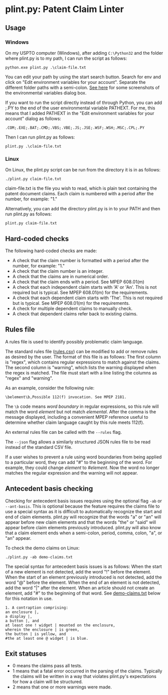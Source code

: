 # plint.py: Patent Claim Linter

## Usage

### Windows

On my USPTO computer (Windows), after adding `C:\Python32` and the folder where plint.py is to my path, I can run the script as follows:

    python.exe plint.py .\claim-file.txt

You can edit your path by using the start search button. Search for env and click on "Edit environment variables for your account". Separate the different folder paths with a semi-colon. [See here](https://answers.microsoft.com/en-us/windows/forum/all/adding-path-variable/97300613-20cb-4d85-8d0e-cc9d3549ba23) for some screenshots of the environmental variables dialog box.

If you want to run the script directly instead of through Python, you can add ;.PY to the end of the user environmental variable PATHEXT. For me, this means that I added PATHEXT in the "Edit environment variables for your account" dialog as follows:

    .COM;.EXE;.BAT;.CMD;.VBS;.VBE;.JS;.JSE;.WSF;.WSH;.MSC;.CPL;.PY

Then I can run plint.py as follows:

    plint.py .\claim-file.txt

### Linux

On Linux, the plint.py script can be run from the directory it is in as follows:

    ./plint.py claim-file.txt

claim-file.txt is the file you wish to read, which is plain text containing the patent document claims. Each claim is numbered with a period after the number, for example: "1."

Alternatively, you can add the directory plint.py is in to your PATH and then run plint.py as follows:

    plint.py claim-file.txt

## Hard-coded checks

The following hard-coded checks are made:

- A check that the claim number is formatted with a period after the number, for example: "1."
- A check that the claim number is an integer.
- A check that the claims are in numerical order.
- A check that the claim ends with a period. See MPEP 608.01(m)
- A check that each independent claim starts with 'A' or 'An'. This is not required but is typical. See MPEP 608.01(m) for the requirements.
- A check that each dependent claim starts with 'The'. This is not required but is typical. See MPEP 608.01(m) for the requirements.
- A check for multiple dependent claims to manually check.
- A check that dependent claims refer back to existing claims.

## Rules file

A rules file is used to identify possibly problematic claim language.

The standard rules file ([rules.csv](rules.csv)) can be modified to add or remove rules as desired by the user. The format of this file is as follows: The first column is "regex", which contains regular expressions to match against the claims. The second column is "warning", which lists the warning displayed when the regex is matched. The file must start with a line listing the columns as "regex" and "warning".

As an example, consider the following rule:

    \belement\b,Possible 112(f) invocation. See MPEP 2181.

The `\b` code means *word boundary* in regular expressions, so this rule will match the word *element* but not match *elemental*. After the comma is the message displayed, including a convenient MPEP reference useful to determine whether claim language caught by this rule meets 112(f).

An external rules file can be called with the `--rules` flag.

The `--json` flag allows a similarly structured JSON rules file to be read instead of the standard CSV file.

If a user wishes to prevent a rule using word boundaries from being applied to a particular word, they can add "#" to the beginning of the word. For example, they could change *element* to *#element*. Now the word no longer matches the regular expression and the warning will not appear.

## Antecedent basis checking

Checking for antecedent basis issues requires using the optional flag `-ab` or `--ant-basis`. This is optional because the feature requires the claims file to use a special syntax as it is difficult to automatically recognize the start and end of claim elements. plint.py will recognize that the words "a" or "an" will appear before new claim elements and that the words "the" or "said" will appear before claim elements previously introduced. plint.py will also know that a claim element ends when a semi-colon, period, comma, colon, "a", or "an" appear.

To check the demo claims on Linux:

    ./plint.py -ab demo-claims.txt

The special syntax for antecedent basis issues is as follows: When the start of a new element is not detected, add the word "!" before the element. When the start of an element previously introduced is not detected, add the word "@" before the element. When the end of an element is not detected, add the word "|" after the element. When an article should not create an element, add "#" to the beginning of that word. See [demo-claims.txt](demo-claims.txt) below for this notation in use.

    1. A contraption comprising:
    an enclosure |,
    a display |,
    a button |, and
    at least one ! widget | mounted on the enclosure,
    wherein the enclosure | is green,
    the button | is yellow, and
    #the at least one @ widget | is blue.

## Exit statuses

- 0 means the claims pass all tests.
- 1 means that a fatal error occurred in the parsing of the claims. Typically the claims will be written in a way that violates plint.py's expectations for how a claim will be structured.
- 2 means that one or more warnings were made.
